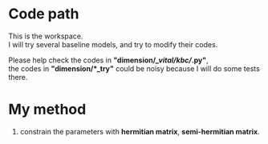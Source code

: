 # Code path
This is the workspace.  
I will try several baseline models, and try to modify their codes.

Please help check the codes in **"dimension/*_vital/kbc/*.py"**,  
the codes in **"dimension/*_try"** could be noisy because I will do some tests there.

# My method
1. constrain the parameters with **hermitian matrix**, **semi-hermitian matrix**.
